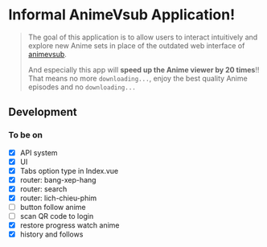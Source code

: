 # Informal AnimeVsub Application!

> The goal of this application is to allow users to interact intuitively and explore new Anime sets in place of the outdated web interface of [animevsub](https://animevietsub.tv).
>
> And especially this app will **speed up the Anime viewer by 20 times**!! That means no more `downloading...`, enjoy the best quality Anime episodes and no `downloading...`

## Development

### To be on

- [x] API system
- [x] UI
- [x] Tabs option type in Index.vue
- [x] router: bang-xep-hang
- [x] router: search
- [x] router: lich-chieu-phim
- [ ] button follow anime
- [ ] scan QR code to login
- [x] restore progress watch anime
- [x] history and follows
